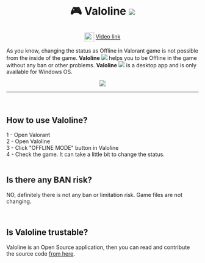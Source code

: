 # <p align="center"> **🎮 Valoline** <img src="www/assets/favicon.ico"> </p>

<p align="center" href="" > <img align="center" width = "25" height="" src="www/assets/youtube.ico"> <a href="https://youtu.be/3ry9Ferw-ks"> Video link</a> </p>

As you know, changing the status as Offline in Valorant game is not possible from the inside of the game. **Valoline** <img src="www/assets/favicon.ico"> helps you to be Offline in the game without any ban or other problems.
**Valoline** <img src="www/assets/favicon.ico"> is a desktop app and is only available for Windows OS.

<p align="center">
  <img src="https://i.hizliresim.com/l3bq6sy.PNG">
</p>

---

<br>

## How to use Valoline?

 <div class="content">
    <span>1 - Open Valorant</span>
    </br>
    <span>2 - Open Valoline</span>
    </br>
    <span>3 - Click "OFFLINE MODE" button in Valoline</span>
    </br>
    <span>4 - Check the game. It can take a little bit to change the status.</span>
</div>

<br>

## Is there any BAN risk?

NO, definitely there is not any ban or limitation risk. Game files are not changing.

<br>

## Is Valoline trustable?

Valoline is an Open Source application, then you can read and contribute the source code <a class="link" href="https://github.com/ParvinEyvazov/valoline" target=”_blank”>from here</a>.
